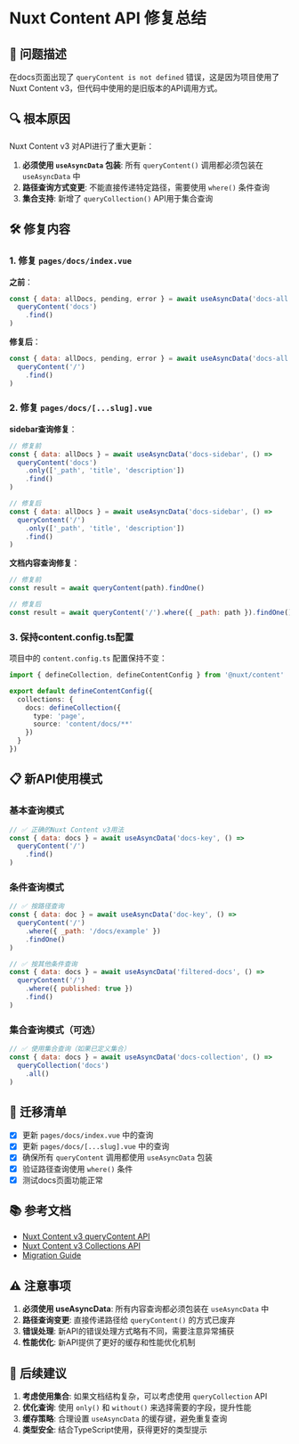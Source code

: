 # Nuxt Content API 修复总结

## 🐛 问题描述

在docs页面出现了 `queryContent is not defined` 错误，这是因为项目使用了Nuxt Content v3，但代码中使用的是旧版本的API调用方式。

## 🔍 根本原因

Nuxt Content v3 对API进行了重大更新：

1. **必须使用 `useAsyncData` 包装**: 所有 `queryContent()` 调用都必须包装在 `useAsyncData` 中
2. **路径查询方式变更**: 不能直接传递特定路径，需要使用 `where()` 条件查询
3. **集合支持**: 新增了 `queryCollection()` API用于集合查询

## 🛠️ 修复内容

### 1. 修复 `pages/docs/index.vue`

**之前**：
```javascript
const { data: allDocs, pending, error } = await useAsyncData('docs-all', () =>
  queryContent('docs')
    .find()
)
```

**修复后**：
```javascript
const { data: allDocs, pending, error } = await useAsyncData('docs-all', () =>
  queryContent('/')
    .find()
)
```

### 2. 修复 `pages/docs/[...slug].vue`

**sidebar查询修复**：
```javascript
// 修复前
const { data: allDocs } = await useAsyncData('docs-sidebar', () =>
  queryContent('docs')
    .only(['_path', 'title', 'description'])
    .find()
)

// 修复后  
const { data: allDocs } = await useAsyncData('docs-sidebar', () =>
  queryContent('/')
    .only(['_path', 'title', 'description'])
    .find()
)
```

**文档内容查询修复**：
```javascript
// 修复前
const result = await queryContent(path).findOne()

// 修复后
const result = await queryContent('/').where({ _path: path }).findOne()
```

### 3. 保持content.config.ts配置

项目中的 `content.config.ts` 配置保持不变：
```typescript
import { defineCollection, defineContentConfig } from '@nuxt/content'

export default defineContentConfig({
  collections: {
    docs: defineCollection({
      type: 'page',
      source: 'content/docs/**'
    })
  }
})
```

## 📋 新API使用模式

### 基本查询模式
```javascript
// ✅ 正确的Nuxt Content v3用法
const { data: docs } = await useAsyncData('docs-key', () =>
  queryContent('/')
    .find()
)
```

### 条件查询模式  
```javascript
// ✅ 按路径查询
const { data: doc } = await useAsyncData('doc-key', () =>
  queryContent('/')
    .where({ _path: '/docs/example' })
    .findOne()
)

// ✅ 按其他条件查询
const { data: docs } = await useAsyncData('filtered-docs', () =>
  queryContent('/')
    .where({ published: true })
    .find()
)
```

### 集合查询模式（可选）
```javascript
// ✅ 使用集合查询（如果已定义集合）
const { data: docs } = await useAsyncData('docs-collection', () =>
  queryCollection('docs')
    .all()
)
```

## 🔄 迁移清单

- [x] 更新 `pages/docs/index.vue` 中的查询
- [x] 更新 `pages/docs/[...slug].vue` 中的查询
- [x] 确保所有 `queryContent` 调用都使用 `useAsyncData` 包装
- [x] 验证路径查询使用 `where()` 条件
- [x] 测试docs页面功能正常

## 📚 参考文档

- [Nuxt Content v3 queryContent API](https://content.nuxt.com/composables/query-content)
- [Nuxt Content v3 Collections API](https://content.nuxt.com/docs/utils/query-collection)
- [Migration Guide](https://content.nuxt.com/get-started/migration)

## ⚠️ 注意事项

1. **必须使用 useAsyncData**: 所有内容查询都必须包装在 `useAsyncData` 中
2. **路径查询变更**: 直接传递路径给 `queryContent()` 的方式已废弃
3. **错误处理**: 新API的错误处理方式略有不同，需要注意异常捕获
4. **性能优化**: 新API提供了更好的缓存和性能优化机制

## 🎯 后续建议

1. **考虑使用集合**: 如果文档结构复杂，可以考虑使用 `queryCollection` API
2. **优化查询**: 使用 `only()` 和 `without()` 来选择需要的字段，提升性能
3. **缓存策略**: 合理设置 `useAsyncData` 的缓存键，避免重复查询
4. **类型安全**: 结合TypeScript使用，获得更好的类型提示 